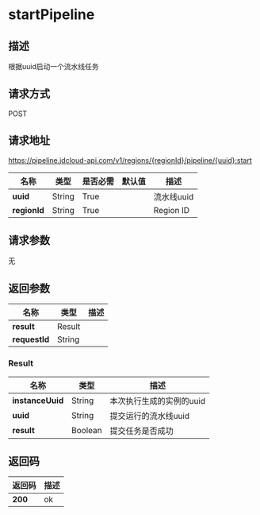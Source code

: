 # startPipeline


## 描述
根据uuid启动一个流水线任务

## 请求方式
POST

## 请求地址
https://pipeline.jdcloud-api.com/v1/regions/{regionId}/pipeline/{uuid}:start

|名称|类型|是否必需|默认值|描述|
|---|---|---|---|---|
|**uuid**|String|True| |流水线uuid|
|**regionId**|String|True| |Region ID|

## 请求参数
无


## 返回参数
|名称|类型|描述|
|---|---|---|
|**result**|Result| |
|**requestId**|String| |

### Result
|名称|类型|描述|
|---|---|---|
|**instanceUuid**|String|本次执行生成的实例的uuid|
|**uuid**|String|提交运行的流水线uuid|
|**result**|Boolean|提交任务是否成功|

## 返回码
|返回码|描述|
|---|---|
|**200**|ok|
